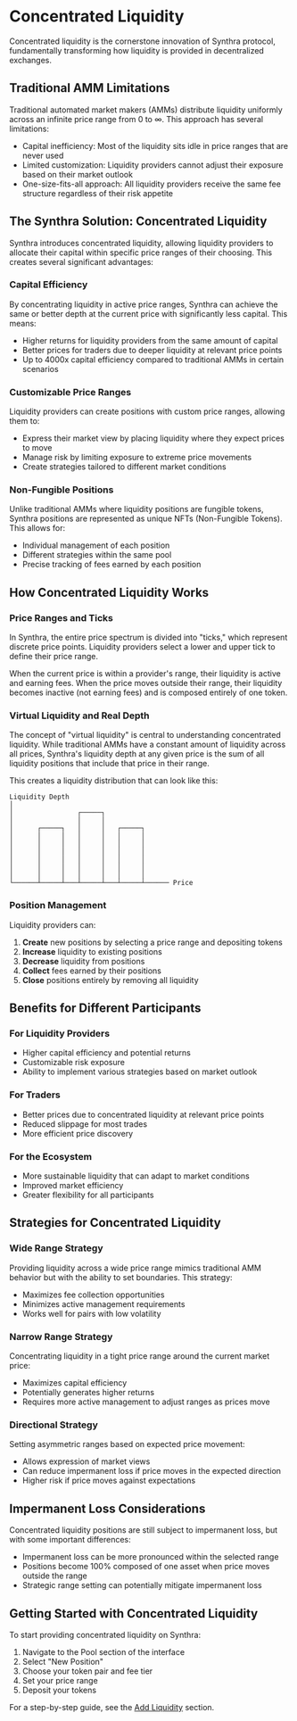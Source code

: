 # Concentrated Liquidity

Concentrated liquidity is the cornerstone innovation of Synthra protocol, fundamentally transforming how liquidity is provided in decentralized exchanges.

## Traditional AMM Limitations

Traditional automated market makers (AMMs) distribute liquidity uniformly across an infinite price range from 0 to ∞. This approach has several limitations:

* Capital inefficiency: Most of the liquidity sits idle in price ranges that are never used
* Limited customization: Liquidity providers cannot adjust their exposure based on their market outlook
* One-size-fits-all approach: All liquidity providers receive the same fee structure regardless of their risk appetite

## The Synthra Solution: Concentrated Liquidity

Synthra introduces concentrated liquidity, allowing liquidity providers to allocate their capital within specific price ranges of their choosing. This creates several significant advantages:

### Capital Efficiency

By concentrating liquidity in active price ranges, Synthra can achieve the same or better depth at the current price with significantly less capital. This means:

* Higher returns for liquidity providers from the same amount of capital
* Better prices for traders due to deeper liquidity at relevant price points
* Up to 4000x capital efficiency compared to traditional AMMs in certain scenarios

### Customizable Price Ranges

Liquidity providers can create positions with custom price ranges, allowing them to:

* Express their market view by placing liquidity where they expect prices to move
* Manage risk by limiting exposure to extreme price movements
* Create strategies tailored to different market conditions

### Non-Fungible Positions

Unlike traditional AMMs where liquidity positions are fungible tokens, Synthra positions are represented as unique NFTs (Non-Fungible Tokens). This allows for:

* Individual management of each position
* Different strategies within the same pool
* Precise tracking of fees earned by each position

## How Concentrated Liquidity Works

### Price Ranges and Ticks

In Synthra, the entire price spectrum is divided into "ticks," which represent discrete price points. Liquidity providers select a lower and upper tick to define their price range.

When the current price is within a provider's range, their liquidity is active and earning fees. When the price moves outside their range, their liquidity becomes inactive (not earning fees) and is composed entirely of one token.

### Virtual Liquidity and Real Depth

The concept of "virtual liquidity" is central to understanding concentrated liquidity. While traditional AMMs have a constant amount of liquidity across all prices, Synthra's liquidity depth at any given price is the sum of all liquidity positions that include that price in their range.

This creates a liquidity distribution that can look like this:

```
Liquidity Depth
│
│                ┌─────┐
│                │     │
│      ┌─────┐   │     │   ┌─────┐
│      │     │   │     │   │     │
│      │     │   │     │   │     │
│      │     │   │     │   │     │
│      │     │   │     │   │     │
│      │     │   │     │   │     │
│      │     │   │     │   │     │
└──────┴─────┴───┴─────┴───┴─────┴────── Price
```

### Position Management

Liquidity providers can:

1. **Create** new positions by selecting a price range and depositing tokens
2. **Increase** liquidity to existing positions
3. **Decrease** liquidity from positions
4. **Collect** fees earned by their positions
5. **Close** positions entirely by removing all liquidity

## Benefits for Different Participants

### For Liquidity Providers

* Higher capital efficiency and potential returns
* Customizable risk exposure
* Ability to implement various strategies based on market outlook

### For Traders

* Better prices due to concentrated liquidity at relevant price points
* Reduced slippage for most trades
* More efficient price discovery

### For the Ecosystem

* More sustainable liquidity that can adapt to market conditions
* Improved market efficiency
* Greater flexibility for all participants

## Strategies for Concentrated Liquidity

### Wide Range Strategy

Providing liquidity across a wide price range mimics traditional AMM behavior but with the ability to set boundaries. This strategy:

* Maximizes fee collection opportunities
* Minimizes active management requirements
* Works well for pairs with low volatility

### Narrow Range Strategy

Concentrating liquidity in a tight price range around the current market price:

* Maximizes capital efficiency
* Potentially generates higher returns
* Requires more active management to adjust ranges as prices move

### Directional Strategy

Setting asymmetric ranges based on expected price movement:

* Allows expression of market views
* Can reduce impermanent loss if price moves in the expected direction
* Higher risk if price moves against expectations

## Impermanent Loss Considerations

Concentrated liquidity positions are still subject to impermanent loss, but with some important differences:

* Impermanent loss can be more pronounced within the selected range
* Positions become 100% composed of one asset when price moves outside the range
* Strategic range setting can potentially mitigate impermanent loss

## Getting Started with Concentrated Liquidity

To start providing concentrated liquidity on Synthra:

1. Navigate to the Pool section of the interface
2. Select "New Position"
3. Choose your token pair and fee tier
4. Set your price range
5. Deposit your tokens

For a step-by-step guide, see the [Add Liquidity](../interface/add-liquidity.md) section.
